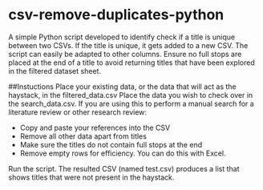 # csv-remove-duplicates-python
A simple Python script developed to identify check if a title is unique between two CSVs. If the title is unique, it gets added to a new CSV. The script can easily be adapted to other columns. Ensure no full stops are placed at the end of a title to avoid returning titles that have been explored in the filtered dataset sheet. 

##Instuctions
Place your existing data, or the data that will act as the haystack, in the filtered_data.csv
Place the data you wish to check over in the search_data.csv. If you are using this to perform a manual search for a literature review or other research review:
  - Copy and paste your references into the CSV
  - Remove all other data apart from titles
  - Make sure the titles do not contain full stops at the end
  - Remove empty rows for efficiency. You can do this with Excel.

Run the script. The resulted CSV (named test.csv) produces a list that shows titles that were not present in the haystack.
